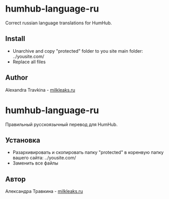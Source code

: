 # humhub-language-ru
Correct russian language translations for HumHub.

## Install
- Unarchive and copy "protected" folder to you site main folder: ../yousite.com/
- Replace all files

## Author
Alexandra Travkina - [milkleaks.ru](http://milkleaks.ru)



# humhub-language-ru
Правильный русскоязычный перевод для HumHub.

## Установка
- Разархивировать и скопировать папку "protected" в коренвую папку вашего сайта: ../yousite.com/
- Заменить все файлы

## Автор
Александра Травкина - [milkleaks.ru](http://milkleaks.ru)
